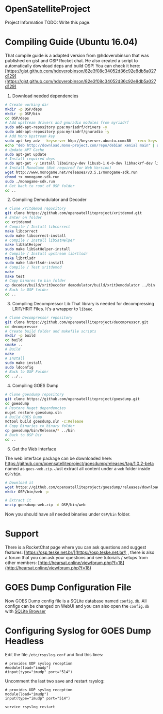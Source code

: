 # OpenSatelliteProject
Project Information
TODO: Write this page.

# Compiling Guide (Ubuntu 16.04)

That compile guide is a adapted version from @hdoverobinson that was published on gist and OSP Rocket chat. He also created a script to automatically download deps and build OSP! You can check it here: [https://gist.github.com/hdoverobinson/82e3f08c34052d36c92e8db5a027d129](https://gist.github.com/hdoverobinson/82e3f08c34052d36c92e8db5a027d129)

1. Download needed dependencies
```bash
# Create working dir
mkdir -p OSP/deps
mkdir -p OSP/bin
cd OSP/deps
# Add upstream drivers and gnuradio modules from myriadrf
sudo add-apt-repository ppa:myriadrf/drivers -y
sudo add-apt-repository ppa:myriadrf/gnuradio -y
# Add Mono Upstream key
sudo apt-key adv --keyserver hkp://keyserver.ubuntu.com:80 --recv-keys 3FA7E0328081BFF6A14DA29AA6A19B38D3D831EF
echo "deb http://download.mono-project.com/repo/debian xenial main" | sudo tee /etc/apt/sources.list.d/mono-xamarin.list
# Update APT Cache
sudo apt-get update
# Install required deps
sudo apt-get -y install libairspy-dev libusb-1.0-0-dev libhackrf-dev libhackrf0 libaec0 libaec-dev mono-complete monodevelop nuget libopenal-dev referenceassemblies-pcl ttf-mscorefonts-installer gtk-sharp3 build-essential git
# Install MonoGame (Not required for Web Version)
wget http://www.monogame.net/releases/v3.5.1/monogame-sdk.run
chmod +x monogame-sdk.run
sudo ./monogame-sdk.run
# Get back to root of OSP folder
cd .. 
```

2. Compiling Demodulator and Decoder
```bash
# Clone xritdemod repository
git clone https://github.com/opensatelliteproject/xritdemod.git
# Enter on folder
cd xritdemod
# Compile / Install libcorrect
make libcorrect
sudo make libcorrect-install
# Compile / Install libSatHelper
make libSatHelper
sudo make libSatHelper-install 
# Compile / Install upstream librtlsdr
make librtlsdr
sudo make librtlsdr-install 
# Compile / Test xritdemod
make
make test
# Copy binares to bin folder
cp decoder/build/xritDecoder demodulator/build/xritDemodulator ../bin
# Back to OSP folder
cd ..
```

3. Compiling Decompressor Lib
That library is needed for decompressing LRIT/HRIT Files. It's a wrapper to `libaec`.
```bash
# Clone Decompressor repository
git clone https://github.com/opensatelliteproject/decompressor.git
cd decompressor
# Create build folder and makefile scripts
mkdir -p build
cd build
cmake ..
# Build
make
# Install
sudo make install
sudo ldconfig
# Back to OSP Folder
cd ../..
```

4. Compiling GOES Dump
```bash
# Clone goesdump repository
git clone https://github.com/opensatelliteproject/goesdump.git
cd goesdump
# Restore Nuget dependencies
nuget restore goesdump.sln
# Build GOES Dump
mdtool build goesdump.sln -c:Release
# Copy Binaries to binary folder
cp goesdump/bin/Release/* ../bin
# Back to OSP Dir
cd ..
```

5. Get the Web Interface

The web interface package can be downloaded here: https://github.com/opensatelliteproject/goesdump/releases/tag/1.0.2-beta named as `goes-web.zip`. Just extract all content under a `web` folder inside `OSP/bin`.

```bash
# Download it
wget https://github.com/opensatelliteproject/goesdump/releases/download/1.0.2-beta/goesdump-web.zip
mkdir OSP/bin/web -p

# Extract it
unzip goesdump-web.zip -d OSP/bin/web
```

Now you should have all needed binaries under `OSP/bin` folder.

# Support
There is a RocketChat page where you can ask questions and suggest features: [https://osp.teske.net.br/](https://osp.teske.net.br/) , there is also a forum that you can ask your questions and see tutorials / setups from other members: [http://hearsat.online/viewforum.php?f=18](http://hearsat.online/viewforum.php?f=18)

# GOES Dump Configuration File

Now GOES Dump config file is a SQLite database named `config.db`. All configs can be changed on WebUI and you can also open the `config.db` with [SQLite Browser](http://sqlitebrowser.org/)

# Configuring Syslog for GOES Dump Headless

Edit the file `/etc/rsyslog.conf` and find this lines:
```
# provides UDP syslog reception
#module(load="imudp")
#input(type="imudp" port="514")
```

Uncomment the last two save and restart rsyslog:
```
# provides UDP syslog reception
module(load="imudp")
input(type="imudp" port="514")
```

`service rsyslog restart`
